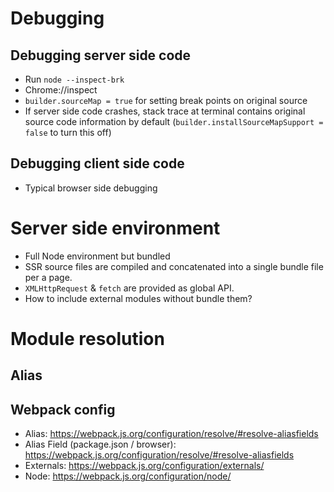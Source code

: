 # Debugging

## Debugging server side code

- Run `node --inspect-brk`
- Chrome://inspect
- `builder.sourceMap = true` for setting break points on original source
- If server side code crashes, stack trace at terminal contains original source code information by default (`builder.installSourceMapSupport = false` to turn this off)

## Debugging client side code

- Typical browser side debugging

# Server side environment

- Full Node environment but bundled
- SSR source files are compiled and concatenated into a single bundle file per a page.
- `XMLHttpRequest` & `fetch` are provided as global API.
- How to include external modules without bundle them?

# Module resolution

## Alias

## Webpack config

- Alias: https://webpack.js.org/configuration/resolve/#resolve-aliasfields
- Alias Field (package.json / browser): https://webpack.js.org/configuration/resolve/#resolve-aliasfields
- Externals: https://webpack.js.org/configuration/externals/
- Node: https://webpack.js.org/configuration/node/

